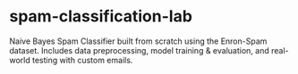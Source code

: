 # spam-classification-lab
Naive Bayes Spam Classifier built from scratch using the Enron-Spam dataset.  Includes data preprocessing, model training &amp; evaluation, and real-world testing with custom emails.
